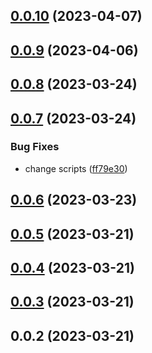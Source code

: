 

## [0.0.10](https://github.com/15210257331/vue3-dialog-c/compare/v0.0.9...v0.0.10) (2023-04-07)

## [0.0.9](https://github.com/15210257331/vue3-dialog-c/compare/v0.0.8...v0.0.9) (2023-04-06)

## [0.0.8](https://github.com/15210257331/vue3-dialog-c/compare/v0.0.7...v0.0.8) (2023-03-24)

## [0.0.7](https://github.com/15210257331/vue3-dialog-c/compare/v0.0.6...v0.0.7) (2023-03-24)


### Bug Fixes

* change scripts ([ff79e30](https://github.com/15210257331/vue3-dialog-c/commit/ff79e30a76655d40b6b28af31efbf7414e927681))

## [0.0.6](https://github.com/15210257331/vue3-dialog-c/compare/v0.0.5...v0.0.6) (2023-03-23)

## [0.0.5](https://github.com/15210257331/vue3-dialog-c/compare/v0.0.4...v0.0.5) (2023-03-21)

## [0.0.4](https://github.com/15210257331/vue3-dialog-c/compare/v0.0.3...v0.0.4) (2023-03-21)

## [0.0.3](https://github.com/15210257331/vue3-dialog-c/compare/v0.0.2...v0.0.3) (2023-03-21)

## 0.0.2 (2023-03-21)